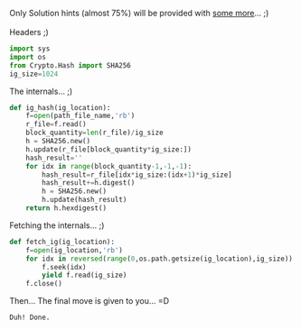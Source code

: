 Only Solution hints (almost 75%) will be provided with <a href="https://github.com/ashumeow/cryptography-I/tree/master/week-3/assignments/_ExtraCredit/tests/python">some more</a>... ;)
<br><br>
Headers ;)
```py
import sys    
import os    
from Crypto.Hash import SHA256    
ig_size=1024  
```
The internals... ;)
```py
def ig_hash(ig_location):    
    f=open(path_file_name,'rb')    
    r_file=f.read()    
    block_quantity=len(r_file)/ig_size   
    h = SHA256.new()    
    h.update(r_file[block_quantity*ig_size:])    
    hash_result=''    
    for idx in range(block_quantity-1,-1,-1):    
        hash_result=r_file[idx*ig_size:(idx+1)*ig_size]    
        hash_result+=h.digest()    
        h = SHA256.new()    
        h.update(hash_result)    
    return h.hexdigest()
```
Fetching the internals... ;)
```py
def fetch_ig(ig_location):    
    f=open(ig_location,'rb')    
    for idx in reversed(range(0,os.path.getsize(ig_location),ig_size)):    
        f.seek(idx)    
        yield f.read(ig_size)    
    f.close()
```
Then... The final move is given to you... =D
```
Duh! Done.
```
